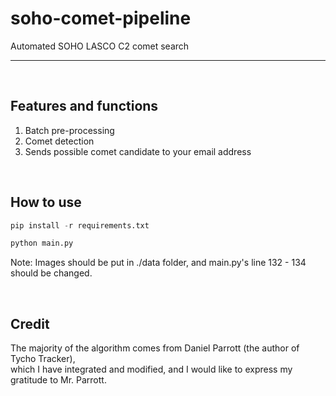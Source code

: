 # soho-comet-pipeline
Automated SOHO LASCO C2 comet search

***
<br/>

## Features and functions
1. Batch pre-processing
2. Comet detection
3. Sends possible comet candidate to your email address
<br/>

## How to use

```python
pip install -r requirements.txt

python main.py
```

Note:
Images should be put in ./data folder, and main.py's line 132 - 134 should be changed.

<br/>

## Credit
The majority of the algorithm comes from Daniel Parrott (the author of Tycho Tracker),  <br />
which I have integrated and modified, and I would like to express my gratitude to Mr. Parrott.



